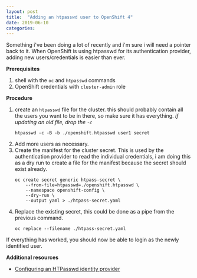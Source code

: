 ```yaml
---
layout: post
title:  "Adding an htpasswd user to OpenShift 4"
date: 2019-06-10
categories:
---
```


Something i've been doing a lot of recently and i'm sure i will need a pointer
back to it. When OpenShift is using htpasswd for its authentication provider,
adding new users/credentials is easier than ever.

**Prerequisites**

1. shell with the `oc` and `htpasswd` commands
1. OpenShift credentials with `cluster-admin` role

**Procedure**

1. create an `htpasswd` file for the cluster. this should probably contain all
   the users you want to be in there, so make sure it has everything.
   _if updating an old file, drop the `-c`_
   ```
   htpasswd -c -B -b ./openshift.htpasswd user1 secret
   ```
1. Add more users as necessary.
1. Create the manifest for the cluster secret. This is used by the authentication
   provider to read the individual credentials, i am doing this as a dry run
   to create a file for the manifest because the secret should exist already.
   ```
   oc create secret generic htpass-secret \
       --from-file=htpasswd=./openshift.htpasswd \
       --namespace openshift-config \
       --dry-run \
       --output yaml > ./htpass-secret.yaml
   ```
1. Replace the existing secret, this could be done as a pipe from the previous
   command.
   ```
   oc replace --filename ./htpass-secret.yaml
   ```

If everything has worked, you should now be able to login as the newly
identified user.

**Additional resources**

* [Configuring an HTPasswd identity provider](https://docs.openshift.com/container-platform/4.1/authentication/identity_providers/configuring-htpasswd-identity-provider.html)
